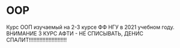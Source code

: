 # OOP
Курс ООП изучаемый на 2-3 курсе ФФ НГУ в 2021 учебном году.
ВНИМАНИЕ 3 КУРС АФТИ - НЕ СПИСЫВАТЬ, ДЕНИС СПАЛИТ!!!!!!!!!!!!!!!!!!!!!!!!!
